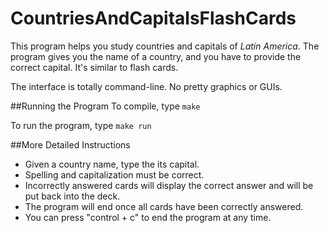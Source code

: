 # CountriesAndCapitalsFlashCards

This program helps you study countries and capitals of *Latin America*. The program gives you the name of a country, and you have to provide the correct capital. It's similar to flash cards.

The interface is totally command-line. No pretty graphics or GUIs.

##Running the Program
To compile, type ```make```

To run the program, type ```make run```

##More Detailed Instructions
* Given a country name, type the its capital.
* Spelling and capitalization must be correct.
* Incorrectly answered cards will display the correct answer and will be put back into the deck.
* The program will end once all cards have been correctly answered.
* You can press "control + c" to end the program at any time.
